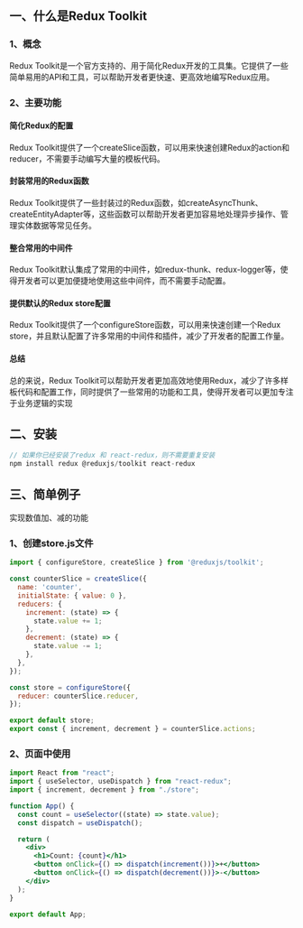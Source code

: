 ## 一、什么是Redux Toolkit
### 1、概念
Redux Toolkit是一个官方支持的、用于简化Redux开发的工具集。它提供了一些简单易用的API和工具，可以帮助开发者更快速、更高效地编写Redux应用。
### 2、主要功能
#### 简化Redux的配置
Redux Toolkit提供了一个createSlice函数，可以用来快速创建Redux的action和reducer，不需要手动编写大量的模板代码。
#### 封装常用的Redux函数
Redux Toolkit提供了一些封装过的Redux函数，如createAsyncThunk、createEntityAdapter等，这些函数可以帮助开发者更加容易地处理异步操作、管理实体数据等常见任务。
#### 整合常用的中间件
Redux Toolkit默认集成了常用的中间件，如redux-thunk、redux-logger等，使得开发者可以更加便捷地使用这些中间件，而不需要手动配置。
#### 提供默认的Redux store配置
Redux Toolkit提供了一个configureStore函数，可以用来快速创建一个Redux store，并且默认配置了许多常用的中间件和插件，减少了开发者的配置工作量。
#### 总结
总的来说，Redux Toolkit可以帮助开发者更加高效地使用Redux，减少了许多样板代码和配置工作，同时提供了一些常用的功能和工具，使得开发者可以更加专注于业务逻辑的实现
## 二、安装
```jsx
// 如果你已经安装了redux 和 react-redux，则不需要重复安装
npm install redux @reduxjs/toolkit react-redux
```
## 三、简单例子
实现数值加、减的功能
### 1、创建store.js文件
```jsx
import { configureStore, createSlice } from '@reduxjs/toolkit';

const counterSlice = createSlice({
  name: 'counter',
  initialState: { value: 0 },
  reducers: {
    increment: (state) => {
      state.value += 1;
    },
    decrement: (state) => {
      state.value -= 1;
    },
  },
});

const store = configureStore({
  reducer: counterSlice.reducer,
});

export default store;
export const { increment, decrement } = counterSlice.actions;

```
### 2、页面中使用
```jsx
import React from "react";
import { useSelector, useDispatch } from "react-redux";
import { increment, decrement } from "./store";

function App() {
  const count = useSelector((state) => state.value);
  const dispatch = useDispatch();

  return (
    <div>
      <h1>Count: {count}</h1>
      <button onClick={() => dispatch(increment())}>+</button>
      <button onClick={() => dispatch(decrement())}>-</button>
    </div>
  );
}

export default App;
```
